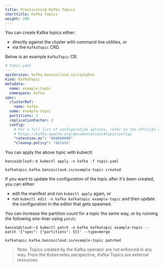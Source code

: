 ```yaml
---
title: Provisioning Kafka Topics
shorttitle: Kafka topics
weight: 200
---
```


You can create Kafka topics either:

- directly against the cluster with command line utilities, or
- via the `KafkaTopic` CRD.

Below is an example `KafkaTopic` CR.

```yaml
# topic.yaml
---
apiVersion: kafka.banzaicloud.io/v1alpha1
kind: KafkaTopic
metadata:
  name: example-topic
  namespace: kafka
spec:
  clusterRef:
    name: kafka
  name: example-topic
  partitions: 3
  replicationFactor: 2
  config:
    # For a full list of configuration options, refer to the official documentation.
    # https://kafka.apache.org/documentation/#topicconfigs
    "retention.ms": "604800000"
    "cleanup.policy": "delete"
```

You can apply the above topic with kubectl:

```shell
banzai@cloud:~$ kubectl apply -n kafka -f topic.yaml

kafkatopic.kafka.banzaicloud.io/example-topic created
```

If you want to update the configuration of the topic after it's been created, you can either:

- edit the manifest and run `kubectl apply` again, or 
- run `kubectl edit -n kafka kafkatopic example-topic` and then update the configuration in the editor that gets spawned.

You can increase the partition count for a topic the same way, or by running the following one-liner using `patch`:

```shell
banzai@cloud:~$ kubectl patch -n kafka kafkatopic example-topic --patch '{"spec": {"partitions": 5}}' --type=merge

kafkatopic.kafka.banzaicloud.io/example-topic patched
```

> Note: Topics created by the Kafka operator are not enforced in any way. From the Kubernetes perspective, Kafka Topics are external resources.
